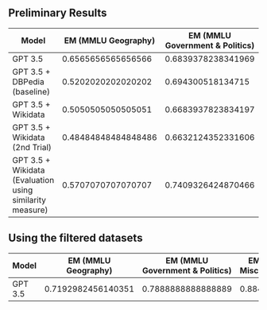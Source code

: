 ## Preliminary Results
| Model                                                    | EM (MMLU Geography) | EM (MMLU Government & Politics) |
|----------------------------------------------------------|---------------------|---------------------------------|
| GPT 3.5                                                  | 0.6565656565656566  | 0.6839378238341969              |
| GPT 3.5 + DBPedia (baseline)                             | 0.5202020202020202  | 0.694300518134715               |
| GPT 3.5 + Wikidata                                       | 0.5050505050505051  | 0.6683937823834197              |
| GPT 3.5 + Wikidata (2nd Trial)                           | 0.48484848484848486 | 0.6632124352331606              |
| GPT 3.5 + Wikidata (Evaluation using similarity measure) | 0.5707070707070707  | 0.7409326424870466              |

## Using the filtered datasets
| Model   | EM (MMLU Geography) | EM (MMLU Government & Politics) | EM (MMLU Miscellaneous) |
|---------|---------------------|---------------------------------|-------------------------|
| GPT 3.5 | 0.7192982456140351  | 0.7888888888888889              | 0.884765625             |